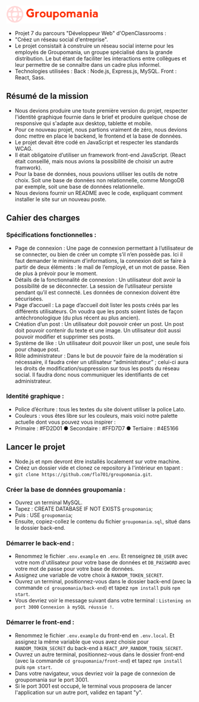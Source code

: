 ![Logo Groupomania](./front-end/src/assets/logo/icon-left-font-2.png)

- Projet 7 du parcours "Développeur Web" d'OpenClassrooms :
- "Créez un réseau social d'entreprise".
- Le projet consistait à construire un réseau social interne pour les employés de Groupomania, un groupe
spécialisé dans la grande distribution. Le but étant de faciliter les interactions entre collègues et leur permettre de se connaître dans un cadre plus informel. 
- Technologies utilisées : Back : Node.js, Express.js, MySQL. Front : React, Sass.

## Résumé de la mission 
- Nous devions produire une toute première version du projet, respecter l'identité graphique fournie dans le brief et produire quelque chose de responsive qui s'adapte aux desktop, tablette et mobile.
- Pour ce nouveau projet, nous partions vraiment de zéro, nous devions donc mettre en place le backend, le frontend et la base de données.
- Le projet devait être codé en JavaScript et respecter les standards WCAG.
- Il était obligatoire d’utiliser un framework front-end JavaScript. (React était conseillé, mais nous avions la possibilité de choisir un autre framwork).
- Pour la base de données, nous pouvions utiliser les outils de notre choix. Soit une base de données non relationnelle, comme MongoDB par exemple, soit une base de données relationnelle.
- Nous devions fournir un README avec le code, expliquant comment installer le site sur un nouveau poste.

## Cahier des charges 
### Spécifications fonctionnelles : 
- Page de connexion : Une page de connexion permettant à l’utilisateur de se connecter, ou bien
de créer un compte s’il n’en possède pas. Ici il faut demander le minimum d’informations, la connexion doit se faire à partir de deux éléments : le mail de l’employé, et un mot de passe. Rien de plus à prévoir pour le moment.
- Détails de la fonctionnalité de connexion : Un utilisateur doit avoir la possibilité de se déconnecter.
La session de l’utilisateur persiste pendant qu’il est connecté. Les données de connexion doivent être sécurisées.
- Page d’accueil : La page d’accueil doit lister les posts créés par les différents utilisateurs.
On voudra que les posts soient listés de façon antéchronologique (du plus récent au plus ancien).
- Création d’un post : Un utilisateur doit pouvoir créer un post. Un post doit pouvoir contenir du texte et une image. Un utilisateur doit aussi pouvoir modifier et supprimer ses posts.
- Système de like : Un utilisateur doit pouvoir liker un post, une seule fois pour chaque post.
- Rôle administrateur : Dans le but de pouvoir faire de la modération si nécessaire, il faudra créer
un utilisateur “administrateur” ; celui-ci aura les droits de modification/suppression sur tous les posts du réseau social. Il faudra donc nous communiquer les identifiants de cet administrateur.

### Identité graphique :
- Police d’écriture : tous les textes du site doivent utiliser la police Lato.
- Couleurs : vous êtes libre sur les couleurs, mais voici notre palette actuelle dont vous pouvez vous inspirer :
- Primaire : #FD2D01
● Secondaire : #FFD7D7
● Tertiaire : #4E5166


## Lancer le projet 
- Node.js et npm devront être installés localement sur votre machine.
- Créez un dossier vide et clonez ce repository à l'intérieur en tapant : 
- `git clone https://github.com/flo701/groupomania.git`.

### Créer la base de données groupomania :
- Ouvrez un terminal MySQL. 
- Tapez : CREATE DATABASE IF NOT EXISTS `groupomania`;
- Puis : USE `groupomania`;
- Ensuite, copiez-collez le contenu du fichier `groupomania.sql`, situé dans le dossier back-end.

### Démarrer le back-end : 
- Renommez le fichier `.env.example` en `.env`. Et renseignez `DB_USER` avec votre nom d'utilisateur pour votre base de données et `DB_PASSWORD` avec votre mot de passe pour votre base de données.
- Assignez une variable de votre choix à `RANDOM_TOKEN_SECRET`.
- Ouvrez un terminal, positionnez-vous dans le dossier back-end (avec la commande `cd groupomania/back-end`) et tapez `npm install` puis `npm start`.
- Vous devriez voir le message suivant dans votre terminal : `Listening on port 3000` `Connexion à mySQL réussie !`.

### Démarrer le front-end :
- Renommez le fichier `.env.example` du front-end en `.env.local`. 
Et assignez la même variable que vous avez choisie pour `RANDOM_TOKEN_SECRET` du back-end à `REACT_APP_RANDOM_TOKEN_SECRET`.
- Ouvrez un autre terminal, positionnez-vous dans le dossier front-end (avec la commande `cd groupomania/front-end`) et tapez `npm install` puis `npm start`.
- Dans votre navigateur, vous devriez voir la page de connexion de groupomania sur le port 3001.
- Si le port 3001 est occupé, le terminal vous proposera de lancer l'application sur un autre port, validez en tapant "y".






